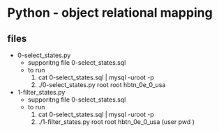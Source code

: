 # Python - object relational mapping


## files

* 0-select_states.py
	* supporitng file 0-select_states.sql
	* to run 
		1. cat 0-select_states.sql | mysql -uroot -p
		2. ./0-select_states.py root root hbtn_0e_0_usa
* 1-filter_states.py
	* supporitng file 0-select_states.sql
	* to run
		1. cat 0-select_states.sql | mysql -uroot -p
		2. ./1-filter_states.py root root hbtn_0e_0_usa    (user pwd )
